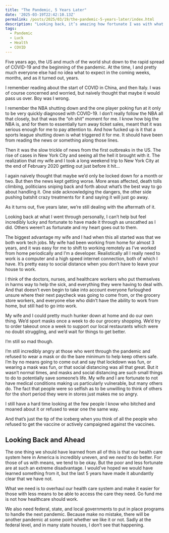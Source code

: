 ```yaml
---
title: "The Pandemic, 5 Years Later"
date: '2025-03-19T22:42:10.13Z'
permalink: /posts/2025/03/19/the-pandemic-5-years-later/index.html
description: "Looking back, it’s amazing how fortunate I was with what was a very difficult time in the world."
tags:
  - Pandemic
  - Luck
  - Health
  - COVID
---
```

Five years ago, the US and much of the world shut down to the rapid spread of COVID-19 and the beginning of the pandemic. At the time, I and pretty much everyone else had no idea what to expect in the coming weeks, months, and as it turned out, years.
<!-- excerpt -->

I remember reading about the start of COVID in China, and then Italy. I was of course concerned and worried, but naively thought that maybe it would pass us over. Boy was I wrong.

I remember the NBA shutting down and the one player poking fun at it only to be very quickly diagnosed with COVID-19. I don’t really follow the NBA all that closely, but that was the “oh shit” moment for me. I know how big the NBA is, and for them to essentially turn away ticket sales, meant that it was serious enough for me to pay attention to. And how fucked up is it that a sports league shutting down is what triggered it for me. It should have been from reading the news or something along those lines.

Then it was the slow trickle of news from the first outbreaks in the US. The rise of cases in New York City and seeing all the hell it brought with it. The realization that my wife and I took a long weekend trip to New York City at the end of February 2020 getting out just before it hit...

I again naively thought that maybe we’d only be locked down for a month or two. But then the news kept getting worse. More areas affected, death tolls climbing, politicians sniping back and forth about what’s the best way to go about handling it. One side acknowledging the dangers, the other side pushing batshit crazy treatments for it and saying it will just go away.

As it turns out, five years later, we’re still dealing with the aftermath of it.

Looking back at what I went through personally, I can’t help but feel incredibly lucky and fortunate to have made it through as unscathed as I did. Others weren’t as fortunate and my heart goes out to them.

The biggest advantage my wife and I had when this all started was that we both work tech jobs. My wife had been working from home for almost 3 years, and it was easy for me to shift to working remotely as I’ve worked from home periodically and I’m a developer. Realistically all I really need to work is a computer and a high speed internet connection, both of which I have. It’s pretty easy to social distance when you don’t have to leave your house to work.

I think of the doctors, nurses, and healthcare workers who put themselves in harms way to help the sick, and everything they were having to deal with. And that doesn’t even begin to take into account everyone furloughed unsure where their next paycheck was going to come from, or the grocery store workers, and everyone else who didn’t have the ability to work from home, but still had to go into work.

My wife and I could pretty much hunker down at home and do our own thing. We’d sport masks once a week to do our grocery shopping. We’d try to order takeout once a week to support our local restaurants which were no doubt struggling, and we’d wait for things to get better.

I’m still so mad though.

I’m still incredibly angry at those who went through the pandemic and refused to wear a mask or do the bare minimum to help keep others safe. I’m by no means going to come out and say that lockdown was fun, or wearing a mask was fun, or that social distancing was all that great. But it wasn’t normal times, and masks and social distancing are such small things to do to potentially save someone’s life. My wife and I are fortunate to not have medical conditions making us particularly vulnerable, but many others do. The fact that people were so selfish as to be unwilling to think of others for the short period they were in stores just makes me so angry.

I still have a hard time looking at the few people I know who bitched and moaned about it or refused to wear one the same way.

And that’s just the tip of the iceberg when you think of all the people who refused to get the vaccine or actively campaigned against the vaccines.

## Looking Back and Ahead

The one thing we should have learned from all of this is that our health care system here in America is incredibly uneven, and we *need* to do better. For those of us with means, we tend to be okay. But the poor and less fortunate are at such an extreme disadvantage. I would’ve hoped we would have learned something from it, but the last 5 years have made it abundantly clear that we have not.

What we need is to overhaul our health care system and make it easier for those with less means to be able to access the care they need. Go fund me is not how healthcare should work.

We also need federal, state, and local governments to put in place programs to handle the next pandemic. Because make no mistake, there will be another pandemic at some point whether we like it or not. Sadly at the federal level, and in many state houses, I don’t see that happening.